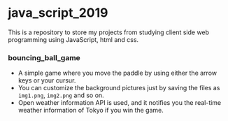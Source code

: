 # java_script_2019
This is a repository to store my projects from studying client side web programming using JavaScript, html and css. 

### bouncing_ball_game
* A simple game where you move the paddle by using either the arrow keys or your cursur. 
* You can customize the background pictures just by saving the files as `img1.png`, `img2.png` and so on. 
* Open weather information API is used, and it notifies you the real-time weather information of Tokyo if you win the game.
